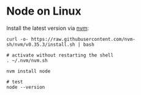 # Node on Linux

Install the latest version via [nvm](https://github.com/nvm-sh/nvm):

```
curl -o- https://raw.githubusercontent.com/nvm-sh/nvm/v0.35.3/install.sh | bash

# activate without restarting the shell
. ~/.nvm/nvm.sh

nvm install node

# test
node --version
```
